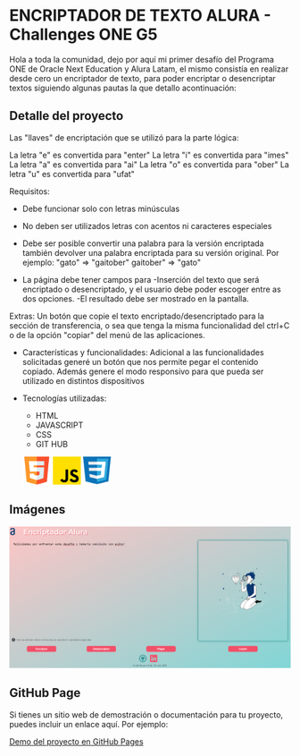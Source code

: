 # ENCRIPTADOR DE TEXTO ALURA - Challenges ONE G5

Hola a toda la comunidad, dejo por aquí mi primer desafío del Programa ONE de Oracle Next Education y Alura Latam, el mismo consistía en realizar desde cero un encriptador de texto, para poder encriptar o desencriptar textos siguiendo algunas pautas la que detallo acontinuación:

## Detalle del proyecto

Las "llaves" de encriptación que se utilizó para la parte lógica:

La letra "e" es convertida para "enter"
La letra "i" es convertida para "imes"
La letra "a" es convertida para "ai"
La letra "o" es convertida para "ober"
La letra "u" es convertida para "ufat"

Requisitos:

- Debe funcionar solo con letras minúsculas
- No deben ser utilizados letras con acentos ni caracteres especiales
- Debe ser posible convertir una palabra para la versión encriptada también devolver una palabra encriptada para su versión original.
    Por ejemplo:
    "gato" => "gaitober"
    gaitober" => "gato"

- La página debe tener campos para
    -Inserción del texto que será encriptado o desencriptado, y el usuario debe poder escoger entre as dos opciones.
    -El resultado debe ser mostrado en la pantalla.

Extras:
Un botón que copie el texto encriptado/desencriptado para la sección de transferencia, o sea que tenga la misma funcionalidad del ctrl+C o de la opción "copiar" del menú de las aplicaciones.

- Características y funcionalidades:
    Adicional a las funcionalidades solicitadas generé un botón que nos permite pegar el contenido copiado. Además genere el modo responsivo para que pueda ser     utilizado en distintos dispositivos
    
- Tecnologías utilizadas:
     - HTML 
     - JAVASCRIPT
     - CSS
     - GIT HUB


     <img src="/img/html.svg" alt="logo HTML" width="50" height="50">     <img src="/img/js.svg" alt="logo JavaScript" width="50" height="50">       <img src="/img/css3.svg" alt="logo CSS" width="50" height="50">

## Imágenes

![Captura de pantalla del proyecto](/img/Encriptador.png)

## GitHub Page

Si tienes un sitio web de demostración o documentación para tu proyecto, puedes incluir un enlace aquí. Por ejemplo:

[Demo del proyecto en GitHub Pages](https://tunombredeusuario.github.io/tunombredeproyecto)

